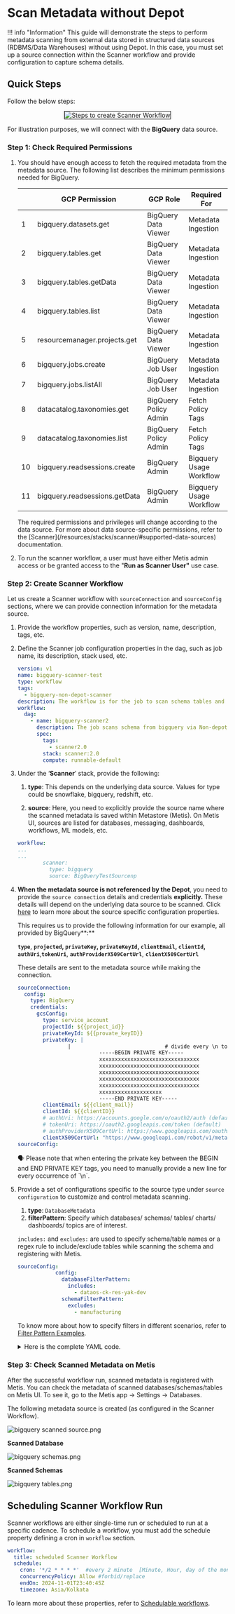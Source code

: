 # Scan Metadata without Depot

!!! info "Information"
    This guide will demonstrate the steps to perform metadata scanning from external data stored in structured data sources (RDBMS/Data Warehouses) without using Depot. In this case, you must set up a source connection within the Scanner workflow and provide configuration to capture schema details.

## Quick Steps

Follow the below steps:

<center>
<div style="text-align: center;">
<img src="/quick_guides/scan_metadata/non_depot/3_scan_non_depot.png" alt="Steps to create Scanner Workflow" style="border: 1px solid black;">
</div>
</center>

For illustration purposes, we will connect with the **BigQuery** data source.

### **Step 1: Check Required Permissions**

1. You should have enough access to fetch the required metadata from the metadata source. The following list describes the minimum permissions needed for BigQuery.
    
    |  | GCP Permission | GCP Role | Required For |
    | --- | --- | --- | --- |
    | 1 | bigquery.datasets.get | BigQuery Data Viewer | Metadata Ingestion |
    | 2 | bigquery.tables.get | BigQuery Data Viewer | Metadata Ingestion |
    | 3 | bigquery.tables.getData | BigQuery Data Viewer | Metadata Ingestion |
    | 4 | bigquery.tables.list | BigQuery Data Viewer | Metadata Ingestion |
    | 5 | resourcemanager.projects.get | BigQuery Data Viewer | Metadata Ingestion |
    | 6 | bigquery.jobs.create | BigQuery Job User | Metadata Ingestion |
    | 7 | bigquery.jobs.listAll | BigQuery Job User | Metadata Ingestion |
    | 8 | datacatalog.taxonomies.get | BigQuery Policy Admin | Fetch Policy Tags |
    | 9 | datacatalog.taxonomies.list | BigQuery Policy Admin | Fetch Policy Tags |
    | 10 | bigquery.readsessions.create | BigQuery Admin | Bigquery Usage Workflow |
    | 11 | bigquery.readsessions.getData | BigQuery Admin | Bigquery Usage Workflow |
    
    <aside class="callout">
    The required permissions and privileges will change according to the data source. For more about data source-specific permissions, refer to the [Scanner](/resources/stacks/scanner/#supported-data-sources) documentation.
    
    </aside>
    
2. To run the scanner workflow, a user must have either Metis admin access or be granted access to the "**Run as Scanner User"** use case.

### **Step 2: Create Scanner Workflow**

Let us create a Scanner workflow with `sourceConnection` and `sourceConfig` sections, where we can provide connection information for the metadata source.

1. Provide the workflow properties, such as version, name, description, tags, etc.
2. Define the Scanner job configuration properties in the dag, such as job name, its description, stack used, etc.
    
    ```yaml
    version: v1
    name: bigquery-scanner-test
    type: workflow
    tags:
      - bigquery-non-depot-scanner
    description: The workflow is for the job to scan schema tables and register metadata
    workflow:
      dag:
        - name: bigquery-scanner2
          description: The job scans schema from bigquery via Non-depot tables and registers metadata to metis2
          spec:
            tags:
              - scanner2.0
            stack: scanner:2.0
            compute: runnable-default
    ```
    
3. Under the ‘**Scanner**’ stack, provide the following:
    
    1. **type**: This depends on the underlying data source. Values for type could be snowflake, bigquery, redshift, etc.

    2. **source**: Here, you need to explicitly provide the source name where the scanned metadata is saved within Metastore (Metis). On Metis UI, sources are listed for databases, messaging, dashboards, workflows, ML models, etc.
        
    
    ```yaml
    workflow:
    ...
    ...
            scanner:
              type: bigquery
              source: BigQueryTestSourcenp
    ```
    
4. **When the metadata source is not referenced by the Depot**, you need to provide the `source connection` details and credentials **explicitly.** These details will depend on the underlying data source to be scanned. Click [here](/resources/stacks/scanner/#supported-data-sources) to learn more about the source specific configuration properties. 

    This requires us to provide the following information for our example, all provided by BigQuery**:** 
    
    **`type`**, **`projected`, `privateKey`, `privateKeyId`, `clientEmail`, `clientId`, `authUri`**,**`tokenUri`**, **`authProviderX509CertUrl`**, **`clientX509CertUrl`**
    
    These details are sent to the metadata source while making the connection.
    
    ```yaml
    sourceConnection:
      config:
        type: BigQuery
        credentials:
          gcsConfig:
            type: service_account
            projectId: ${{project_id}}
            privateKeyId: ${{provate_keyID}}
            privateKey: |
                    |                              # divide every \n to new line  between BEGIN & END PRIVATE KEY
                              -----BEGIN PRIVATE KEY-----
                              xxxxxxxxxxxxxxxxxxxxxxxxxxxxxxxx
    						  xxxxxxxxxxxxxxxxxxxxxxxxxxxxxxxx
                              xxxxxxxxxxxxxxxxxxxxxxxxxxxxxxxx
    						  xxxxxxxxxxxxxxxxxxxxxxxxxxxxxxxx
    						  xxxxxxxxxxxxxxxxxxxxxxxxxxxxxxxx
    						  xxxxxxxxxxxxxxxxxxxx
                              -----END PRIVATE KEY-----
            clientEmail: ${{client_mail}}
            clientId: ${{clientID}}
            # authUri: https://accounts.google.com/o/oauth2/auth (default)
            # tokenUri: https://oauth2.googleapis.com/token (default)
            # authProviderX509CertUrl: https://www.googleapis.com/oauth2/v1/certs (default)
            clientX509CertUrl: "https://www.googleapi.com/robot/v1/metadata/x509/ds-demo-write%40dataos-ck-res-yak-dev.iam.gserviceaccount.com"
    sourceConfig:
    ```
    
    <aside class="callout">
    🗣 Please note that when entering the private key between the BEGIN and END PRIVATE KEY tags, you need to manually provide a new line for every occurrence of `\n`.
    
    </aside>
    
5. Provide a set of configurations specific to the source type under `source configuration` to customize and control metadata scanning. 
    1. **type**: `DatabaseMetadata`
    2. **filterPattern**: Specify which databases/ schemas/ tables/ charts/ dashboards/ topics are of interest.
    
    `includes:` and `excludes:` are used to specify schema/table names or a regex rule to include/exclude tables while scanning the schema and registering with Metis.
    
    ```yaml
    sourceConfig:
                config:
                  databaseFilterPattern:
                    includes:
                      - dataos-ck-res-yak-dev
                  schemaFilterPattern:
                    excludes:
                      - manufacturing
    ```
    To know more about how to specify filters in different scenarios, refer to [Filter Pattern Examples](/quick_guides/scan_metadata/filter_pattern_examples/).

    <details><summary>Here is the complete YAML code.</summary>
    
    ```yaml
    version: v1
    name: bigquery-scanner-test
    type: workflow
    tags:
      - bigquery-non-depot-scanner
    description: The workflow is to scan schema tables and register metadata
    workflow:
      dag:
        - name: bigquery-scanner2
          description: The job scans schema from bigquery via Non-depot tables and registers metadata to metis2
          spec:
            tags:
              - scanner2.0
            stack: scanner:2.0
            compute: runnable-default
            stackSpec:
              type: bigquery
              source: BigQueryTestSource
              sourceConnection:
                config:
                  type: BigQuery
                  credentials:
                    gcsConfig:
                      type: service_account
                      projectId: dataos-ck-res-yak-dev
                      privateKeyId: ${{project_id}}
                      privateKey: |
                              -----BEGIN PRIVATE KEY-----
                              ${{private_key}}
                              -----END PRIVATE KEY-----
                      clientEmail: ${{client_mail}}
                      clientId: ${{client_id}}
                      authUri: https://accounts.google.com/o/oauth2/auth (default)
                      tokenUri: https://oauth2.googleapis.com/token (default)
                      authProviderX509CertUrl: https://www.googleapis.com/oauth2/v1/certs (default)
                      clientX509CertUrl: "https://www.googleapi.com/robot/v11/metadata/x509/ds-demo-writer%40dataos-ck-res-yak-dev.iam.gserviceaccount.com"
              sourceConfig:
                config:
                  databaseFilterPattern:
                    includes:
                      - dataos-ck-res-yak-dev
                  schemaFilterPattern:
                    excludes:
                      - manufacturing 
                     
    ```
    </details>

### **Step 3: Check Scanned Metadata on Metis**

After the successful workflow run, scanned metadata is registered with Metis. You can check the metadata of scanned databases/schemas/tables on Metis UI. To see it, go to the Metis app -> Settings -> Databases. 

The following metadata source is created (as configured in the Scanner Workflow).

![bigquery scanned source.png](/quick_guides/scan_metadata/non_depot/bigquery_scanned_source.png)

**Scanned Database**

![bigquery schemas.png](/quick_guides/scan_metadata/non_depot/bigquery_database.png)

**Scanned Schemas** 

![bigquery tables.png](/quick_guides/scan_metadata/non_depot/bigquery_schemas.png)

## Scheduling Scanner Workflow Run

Scanner workflows are either single-time run or scheduled to run at a specific cadence. To schedule a workflow, you must add the schedule property defining a cron in `workflow` section.
```yaml
workflow:
  title: scheduled Scanner Workflow
  schedule: 
    cron: '*/2 * * * *'  #every 2 minute  [Minute, Hour, day of the month ,month, dayoftheweek]
    concurrencyPolicy: Allow #forbid/replace
    endOn: 2024-11-01T23:40:45Z
    timezone: Asia/Kolkata
```
To learn more about these properties, refer to [Schedulable workflows](/resources/workflow/how_to_guide/scheduled_workflow/).